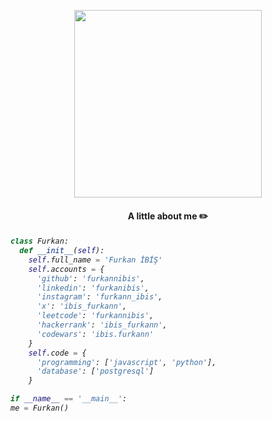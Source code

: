 
<p align="center">
  <img src="https://c.tenor.com/uVSdR8F-vU8AAAAd/tenor.gif" width="300" height="300"/>
</p>

<h4>
  <p align='center'>A little about me ✏️</p>
</h4>

<h6>
  
  ``` python
  class Furkan:
    def __init__(self):
      self.full_name = 'Furkan İBİŞ'
      self.accounts = {
        'github': 'furkannibis',
        'linkedin': 'furkanibis',
        'instagram': 'furkann_ibis',
        'x': 'ibis_furkann',
        'leetcode': 'furkannibis',
        'hackerrank': 'ibis_furkann',
        'codewars': 'ibis.furkann'
      }
      self.code = {
        'programming': ['javascript', 'python'],
        'database': ['postgresql']
      }

if __name__ == '__main__':
  me = Furkan()
  ```

</h6>
